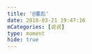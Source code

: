 ```yaml
---
title: '@董彪'
date: 2018-03-21 19:47:16
mCategories: [说说]
type: moment
hide: true
---
```


<div id="pics-20180321194716"></div>

<script src="/lib/moment/pics.js"></script>
<script>
var data = [
    {"link": "2018-03-21_000000.gif", "type": "shuoshuo"}
];
picsRender(data, "pics-20180321194716");
</script>

